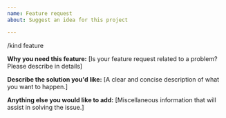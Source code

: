 ```yaml
---
name: Feature request
about: Suggest an idea for this project

---
```


/kind feature

**Why you need this feature:**
[Is your feature request related to a problem? Please describe in details]


**Describe the solution you'd like:**
[A clear and concise description of what you want to happen.]


**Anything else you would like to add:**
[Miscellaneous information that will assist in solving the issue.]

